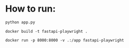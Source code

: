 # How to run:
```bash
python app.py
```

```
docker build -t fastapi-playwright .
```

```
docker run -p 8000:8000 -v .:/app fastapi-playwright
```